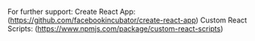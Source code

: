 For further support:
Create React App: (https://github.com/facebookincubator/create-react-app)
Custom React Scripts: (https://www.npmjs.com/package/custom-react-scripts)
